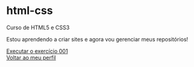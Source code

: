 # html-css
 Curso de HTML5 e CSS3

 Estou aprendendo a criar sites e agora vou gerenciar meus repositórios!

 <a href= "https://amorimsf.github.io/html-css/exercicios/ex001/index.html" target=_blank rel= external>Executar o exercício 001
 <br>
 <a href= "https://github.com/amorimsf" target=_blank>Voltar ao meu perfil
 
 
                     
